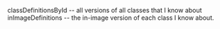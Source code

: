 classDefinitionsById -- all versions of all classes that I know about
 inImageDefinitions -- the in-image version of each class I know about.